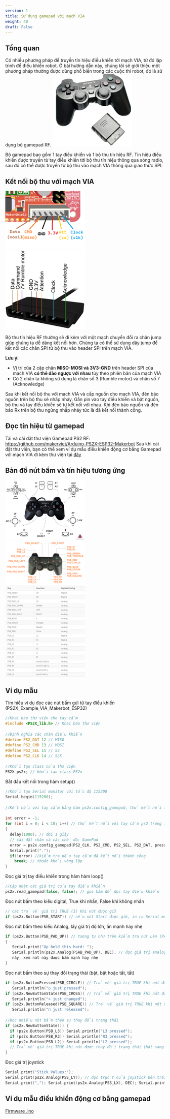 ```yaml
---
version: 1
title: Sử dụng gamepad với mạch VIA
weight: 40
draft: False
---
```


## Tổng quan
Có nhiều phương pháp để truyền tín hiệu điều khiển tới mạch VIA, từ đó lập trình để điều khiển robot. Ở bài hướng dẫn này, chúng tôi sẽ giới thiệu một phương pháp thường được dùng phổ biến trong các cuộc thi robot, đó là sử dụng bộ gamepad RF.
<img src="img1.png" alt= “” width="50%" height="50%">

Bộ gamepad bao gồm 1 tay điều khiển và 1 bộ thu tín hiệu RF. Tín hiệu điều khiển được truyền từ tay điều khiển tới bộ thu tín hiệu thông qua sóng radio, sau đó có thể được truyền từ bộ thu vào mạch VIA thông qua giao thức SPI.

## Kết nối bộ thu với mạch VIA
<img src="img2.png" alt= “” width="50%" height="50%">
<img src="img3.png" alt= “” width="50%" height="50%">

Bộ thu tín hiệu RF thường sẽ đi kèm với một mạch chuyển đổi ra chân jump giúp chúng ta dễ dàng kết nối hơn. Chúng ta có thể sử dụng dây jump để kết nối các chân SPI từ bộ thu vào header SPI trên mạch VIA.

**Lưu ý:**
- Vị trí của 2 cặp chân **MISO-MOSI và 3V3-GND** trên header SPI của mạch VIA **có thể đảo ngược với nhau** tùy theo phiên bản của mạch VIA
- Có 2 chân ta không sử dụng là  chân số 3 (Rumble motor) và chân số 7 (Acknowledge)

Sau khi kết nối bộ thu với mạch VIA và cấp nguồn cho mạch VIA, đèn báo nguồn trên bộ thu sẽ nhấp nháy. Gắn pin vào tay điều khiển và bật nguồn, bộ thu và tay điều khiển sẽ tự kết nối với nhau. Khi đèn báo nguồn và đèn báo Rx trên bộ thu ngừng nhấp nháy tức là đã kết nối thành công.

## Đọc tín hiệu từ gamepad
Tải và cài đặt thư viện Gamepad PS2 RF: 
https://github.com/makerviet/Arduino-PS2X-ESP32-Makerbot
Sau khi cài đặt thư viện, bạn có thể xem ví dụ mẫu điều khiển động cơ bằng Gamepad với mạch VIA đi kèm thư viện tại [đây](/firmwares/example-ps2/makerbot-2024-ps2-motor-test/makerbot-2024-ps2-motor-test.ino)

## Bản đồ nút bấm và tín hiệu tương ứng
<img src="img4.png" alt= “” width="50%" height="50%">
<img src="img5.png" alt= “” width="50%" height="50%">
<img src="img6.png" alt= “” width="50%" height="50%">

## Ví dụ mẫu
Tìm hiểu ví dụ đọc các nút bấm gửi từ tay điều khiển (PS2X_Example_VIA_Makerbot_ESP32) 

``` cpp
//Khai báo thư viện cho tay cầm
#include <PS2X_lib.h> // Khai báo thư viện

//Định nghĩa các chân điều khiển 
#define PS2_DAT 12 // MISO 
#define PS2_CMD 13 // MOSI 
#define PS2_SEL 15 // SS 
#define PS2_CLK 14 // SLK

//Khởi tạo class của thư viện
PS2X ps2x; // khởi tạo class PS2x
```

Bắt đầu kết nối trong hàm setup()

```cpp
//Khởi tạo Serial monitor với tốc độ 115200
Serial.begin(115200);

//Kết nối với tay cầm bằng hàm ps2x.config_gamepad, thử kết nối lại trong vòng 10 lần nếu quá 10 lần không kết nối được với tay cầm thì sẽ dừng lại

int error = -1; 
for (int i = 0; i < 10; i++) // thử kết nối với tay cầm ps2 trong 10 lần 
{
  delay(1000); // đợi 1 giây 
  // cài đặt chân và các chế độ: GamePad
  error = ps2x.config_gamepad(PS2_CLK, PS2_CMD, PS2_SEL, PS2_DAT, pressures, rumble); 
  Serial.print("."); 
  if(!error) //kiểm tra nếu tay cầm đã kết nối thành công 
	break; // thoát khỏi vòng lặp 
} 
```
Đọc giá trị tay điều khiển trong hàm hàm loop()

```cpp
//Cập nhật các giá trị của tay điều khiển
ps2x.read_gamepad(false, false); // gọi hàm để đọc tay điều khiển 
```
Đọc nút bấm theo kiểu digital, True khi nhấn, False khi không nhấn
```cpp
// các trả về giá trị TRUE (1) khi nút được giữ 
if (ps2x.Button(PSB_START)) // nếu nút Start được giữ, in ra Serial monitor 	Serial.println("Start is being held");
```

Đọc nút bẩm theo kiểu Analog, lấy giá trị độ lớn, ấn mạnh hay nhẹ
```cpp
if (ps2x.Button(PSB_PAD_UP)) // tương tự như trên kiểm tra nút Lên (PAD UP) 
{ 
   Serial.print("Up held this hard: ");     
   Serial.println(ps2x.Analog(PSAB_PAD_UP), DEC); // đọc giá trị analog ở nút   
   này, xem nút này được bấm mạnh hay nhẹ 
}
```
Đọc nút bấm theo sự thay đổi trạng thái (bật, bật hoặc tắt, tắt)

```cpp
if (ps2x.ButtonPressed(PSB_CIRCLE)) // Trả về giá trị TRUE khi nút được ấn (từ tắt sang bật) 
   Serial.println("○ just pressed"); 
if (ps2x.NewButtonState(PSB_CROSS)) // Trả về giá trị TRUE khi nút được thay đổi trạng thái (bật sang tắt, hoặc tắt sang bật) 
   Serial.println("× just changed"); 
if (ps2x.ButtonReleased(PSB_SQUARE)) // Trả về giá trị TRUE khi nút được thả ra (từ bật sang tắt) 
   Serial.println("□ just released"); 

//Đọc nhiều nút bấm theo sự thay đổi trạng thái
if (ps2x.NewButtonState()) {
  if (ps2x.Button(PSB_L3)) Serial.println("L3 pressed");
  if (ps2x.Button(PSB_R3)) Serial.println("R3 pressed"); 
  if (ps2x.Button(PSB_L2)) Serial.println("L2 pressed");
  // Trả về giá trị TRUE khi nút được thay đổi trạng thái (bật sang tắt, hoặc tắt sang bật)
}
```
Đọc giá trị joystick

```cpp
Serial.print("Stick Values:"); 
Serial.print(ps2x.Analog(PSS_LY)); // đọc trục Y của joystick bên trái. 
Serial.print(","); Serial.print(ps2x.Analog(PSS_LX), DEC); Serial.print(","); Serial.print(ps2x.Analog(PSS_RY), DEC); Serial.print(","); Serial.println(ps2x.Analog(PSS_RX), DEC);
```

## Ví dụ mẫu điều khiển động cơ bằng gamepad

[Firmware .ino](/firmwares/example-ps2/makerbot-2024-ps2-motor-test/makerbot-2024-ps2-motor-test.ino)